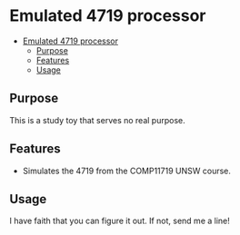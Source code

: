 # Emulated 4719 processor

- [Emulated 4719 processor](#emulated-4719-processor)
  - [Purpose](#purpose)
  - [Features](#features)
  - [Usage](#usage)

## Purpose

This is a study toy that serves no real purpose.

## Features

- Simulates the 4719 from the COMP11719 UNSW course.

## Usage

I have faith that you can figure it out. If not, send me a line!
